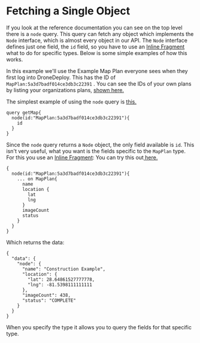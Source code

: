 # Fetching a Single Object

If you look at the reference documentation you can see on the top level there is a `node` query. This query can fetch any object which implements the `Node` interface, which is almost every object in our API. The `Node` interface defines just one field, the `id` field, so you have to use an [Inline Fragment](http://facebook.github.io/graphql/October2016/#sec-Inline-Fragments) what to do for specific types. Below is some simple examples of how this works.

In this example we'll use the Example Map Plan everyone sees when they first log into DroneDeploy. This has the ID of `MapPlan:5a3d7badf014ce3db3c22391` . You can see the IDs of your own plans by listing your organizations plans, [shown here.](/apis/examples/fetching-all-plans-for-your-organization.md)

The simplest example of using the `node` query is [this.](https://www.dronedeploy.com/graphql?query=query%20getMap%20%7B%0A%20%20node%28id%3A%20%22MapPlan%3A5a3d7badf014ce3db3c22391%22%29%20%7B%0A%20%20%20%20id%0A%20%20%7D%0A%7D%0A&operationName=null)

```
query getMap{
  node(id:"MapPlan:5a3d7badf014ce3db3c22391"){
    id
  }
}
```

Since the `node` query returns a `Node` object, the only field available is `id`. This isn't very useful, what you want is the fields specific to the `MapPlan` type. For this you use an [Inline Fragment](http://facebook.github.io/graphql/October2016/#sec-Inline-Fragments): You can try this out[ here.](https://www.dronedeploy.com/graphql?query=%7B%0A%20%20node%28id%3A%20%22MapPlan%3A5a3d7badf014ce3db3c22391%22%29%20%7B%0A%20%20%20%20...%20on%20MapPlan%20%7B%0A%20%20%20%20%20%20name%0A%20%20%20%20%20%20location%20%7B%0A%20%20%20%20%20%20%20%20lat%0A%20%20%20%20%20%20%20%20lng%0A%20%20%20%20%20%20%7D%0A%20%20%20%20%20%20imageCount%0A%20%20%20%20%20%20status%0A%20%20%20%20%7D%0A%20%20%7D%0A%7D%0A&operationName=null)

```
{
  node(id:"MapPlan:5a3d7badf014ce3db3c22391"){
    ... on MapPlan{
      name
      location {
        lat
        lng
      }
      imageCount
      status
    }
  }
}
```

Which returns the data:

```
{
  "data": {
    "node": {
      "name": "Construction Example",
      "location": {
        "lat": 28.64861527777778,
        "lng": -81.5398111111111
      },
      "imageCount": 438,
      "status": "COMPLETE"
    }
  }
}
```

When you specify the type it allows you to query the fields for that specific type.

